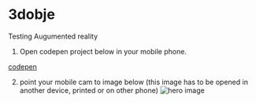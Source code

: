 # 3dobje
Testing Augumented reality
1. Open codepen project below in your mobile phone.

[codepen](https://codepen.io/iFun_Studios/pen/XGzewv)

2. point your mobile cam to image below (this image has to be opened in another device, printed or on other phone)
![hero image](https://jeromeetienne.github.io/AR.js/data/images/HIRO.jpg)

